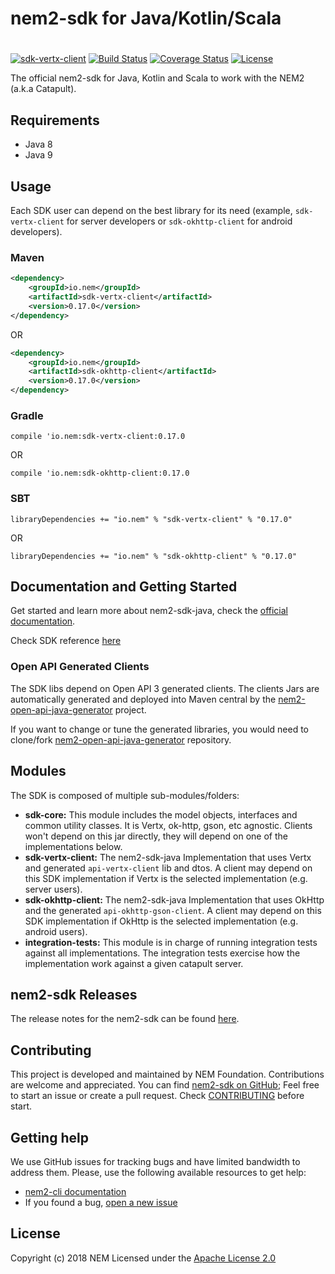 # nem2-sdk for Java/Kotlin/Scala
#

[![sdk-vertx-client](https://maven-badges.herokuapp.com/maven-central/io.nem/sdk-vertx-client/badge.svg)](https://maven-badges.herokuapp.com/maven-central/io.nem/sdk-vertx-client)
[![Build Status](https://api.travis-ci.org/nemtech/nem2-sdk-java.svg?branch=master)](https://travis-ci.org/nemtech/nem2-sdk-java)
[![Coverage Status](https://coveralls.io/repos/github/nemtech/nem2-sdk-java/badge.svg?branch=master)](https://coveralls.io/github/nemtech/nem2-sdk-java?branch=master)
[![License](https://img.shields.io/badge/License-Apache%202.0-blue.svg)](https://opensource.org/licenses/Apache-2.0)


The official nem2-sdk for Java, Kotlin and Scala to work with the NEM2 (a.k.a Catapult).

## Requirements

- Java 8
- Java 9

## Usage

Each SDK user can depend on the best library for its need (example, ``sdk-vertx-client`` for server developers or ``sdk-okhttp-client`` for android developers).

### Maven

```xml
<dependency>
    <groupId>io.nem</groupId>
    <artifactId>sdk-vertx-client</artifactId>
    <version>0.17.0</version>
</dependency>
```

OR

```xml
<dependency>
    <groupId>io.nem</groupId>
    <artifactId>sdk-okhttp-client</artifactId>
    <version>0.17.0</version>
</dependency>
```


### Gradle

```compile 'io.nem:sdk-vertx-client:0.17.0```

OR

```compile 'io.nem:sdk-okhttp-client:0.17.0```


### SBT

```libraryDependencies += "io.nem" % "sdk-vertx-client" % "0.17.0"```

OR

```libraryDependencies += "io.nem" % "sdk-okhttp-client" % "0.17.0"```


## Documentation and Getting Started

Get started and learn more about nem2-sdk-java, check the [official documentation][docs].

Check SDK reference [here][sdk-ref]

### Open API Generated Clients

The SDK libs depend on Open API 3 generated clients. The clients Jars are automatically generated and deployed into Maven central by the [nem2-open-api-java-generator][nem2-open-api-java-generator] project. 

If you want to change or tune the generated libraries, you would need to clone/fork [nem2-open-api-java-generator][nem2-open-api-java-generator] repository.

## Modules

The SDK is composed of multiple sub-modules/folders:

- **sdk-core:** This module includes the model objects, interfaces and common utility classes. It is Vertx, ok-http, gson, etc agnostic. Clients won't depend on this jar directly, they will depend on one of the implementations below.
- **sdk-vertx-client:** The nem2-sdk-java Implementation that uses Vertx and generated `api-vertx-client` lib and dtos. A client may depend on this SDK implementation if Vertx is the selected implementation (e.g. server users).
- **sdk-okhttp-client:** The nem2-sdk-java Implementation that uses OkHttp and the generated `api-okhttp-gson-client`. A client may depend on this SDK implementation if OkHttp is the selected implementation (e.g. android users).
- **integration-tests:** This module is in charge of running integration tests against all implementations. The integration tests exercise how the implementation work against a given catapult server.


## nem2-sdk Releases

The release notes for the nem2-sdk can be found [here](CHANGELOG.md).

## Contributing

This project is developed and maintained by NEM Foundation. Contributions are welcome and appreciated. You can find [nem2-sdk on GitHub][self];
Feel free to start an issue or create a pull request. Check [CONTRIBUTING](CONTRIBUTING.md) before start.

## Getting help

We use GitHub issues for tracking bugs and have limited bandwidth to address them.
Please, use the following available resources to get help:

- [nem2-cli documentation][docs]
- If you found a bug, [open a new issue][issues]

## License

Copyright (c) 2018 NEM
Licensed under the [Apache License 2.0](LICENSE)

[self]: https://github.com/nemtech/nem2-sdk-java
[docs]: http://nemtech.github.io/getting-started/setup-workstation.html
[issues]: https://github.com/nemtech/nem2-sdk-java/issues
[sdk-ref]: http://nemtech.github.io/nem2-sdk-java/javadoc/0.17.0/
[nem2-open-api-java-generator]: https://github.com/NEMStudios/nem2-open-api-java-generator
